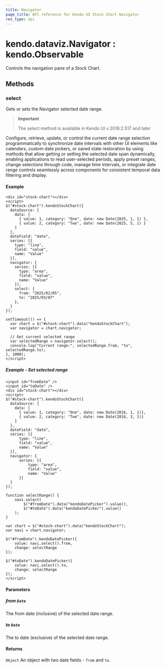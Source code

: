```yaml
---
title: Navigator
page_title: API reference for Kendo UI Stock Chart Navigator
res_type: api
---
```


# kendo.dataviz.Navigator : kendo.Observable
Controls the navigation pane of a Stock Chart.

## Methods

### select
Gets or sets the Navigator selected date range.

> **Important**
>
> The select method is available in Kendo UI v.2016.2.517 and later


<div class="meta-api-description">
Configure, retrieve, update, or control the current date range selection programmatically to synchronize date intervals with other UI elements like calendars, custom date pickers, or saved state restoration by using methods that allow getting or setting the selected date span dynamically, enabling applications to read user-selected periods, apply preset ranges, change selections through code, manage time intervals, or integrate date range controls seamlessly across components for consistent temporal data filtering and display.
</div>

#### Example

    <div id="stock-chart"></div>
    <script>
    $("#stock-chart").kendoStockChart({
      dataSource: {
        data: [
          { value: 1, category: "One", date: new Date(2025, 1, 1) },
          { value: 2, category: "Two", date: new Date(2025, 5, 1) }
        ]
      },
      dateField: "date",
      series: [{
        type: "line",
        field: "value",
        name: "Value"
      }],
      navigator: {
        series: [{
          type: "area",
          field: "value",
          name: "Value"
        }],
        select: {
          from: "2025/02/05",
          to: "2025/03/07"
        },
      }
    });

    setTimeout(() => {
      var chart = $("#stock-chart").data("kendoStockChart");
      var navigator = chart.navigator;

      // Get current selected range
      var selectedRange = navigator.select();
      console.log("Current range:", selectedRange.from, "to", selectedRange.to);
    }, 1000);    
    </script>

##### Example - Set selected range
    <input id="fromDate" />
    <input id="toDate" />
    <div id="stock-chart"></div>
    <script>
    $("#stock-chart").kendoStockChart({
      dataSource: {
        data: [
          { value: 1, category: "One", date: new Date(2016, 1, 1)},
          { value: 2, category: "Two", date: new Date(2016, 3, 1)}
        ]
      },
      dateField: "date",
      series: [{
          type: "line",
          field: "value",
          name: "Value"
      }],
      navigator: {
          series: [{
              type: "area",
              field: "value",
              name: "Value"
          }]
      }
    });

    function selectRange() {
        navi.select(
            $("#fromDate").data("kendoDatePicker").value(),
            $("#toDate").data("kendoDatePicker").value()
        );
    }

    var chart = $("#stock-chart").data("kendoStockChart");
    var navi = chart.navigator;

    $("#fromDate").kendoDatePicker({
        value: navi.select().from,
        change: selectRange
    });

    $("#toDate").kendoDatePicker({
        value: navi.select().to,
        change: selectRange
    });
    </script>

#### Parameters

##### from `Date`
The from date (inclusive) of the selected date range.

##### to `Date`
The to date (exclusive) of the selected date range.

#### Returns
`Object` An object with two date fields - `from` and `to`.

